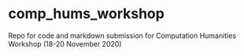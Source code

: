 # comp_hums_workshop
Repo for code and markdown submission for Computation Humanities Workshop (18-20 November 2020)
